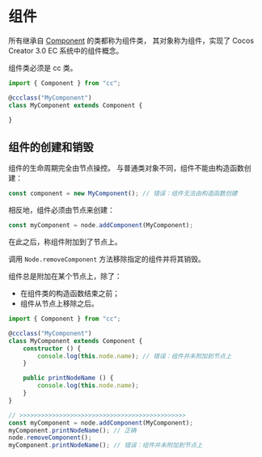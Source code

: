 # 组件

所有继承自 [Component](https://docs.cocos.com/creator3d/api/zh/classes/component.component-1.html) 的类都称为组件类，
其对象称为组件，实现了 Cocos Creator 3.0 EC 系统中的组件概念。

组件类必须是 cc 类。

```ts
import { Component } from "cc";

@ccclass("MyComponent")
class MyComponent extends Component {

}
```

## 组件的创建和销毁

组件的生命周期完全由节点操控。
与普通类对象不同，组件不能由构造函数创建：

```ts
const component = new MyComponent(); // 错误：组件无法由构造函数创建
```

相反地，组件必须由节点来创建：

```ts
const myComponent = node.addComponent(MyComponent);
```

在此之后，称组件附加到了节点上。

调用 `Node.removeComponent` 方法移除指定的组件并将其销毁。

组件总是附加在某个节点上，除了：

- 在组件类的构造函数结束之前；
- 组件从节点上移除之后。

```ts
import { Component } from "cc";

@ccclass("MyComponent")
class MyComponent extends Component {
    constructor () {
        console.log(this.node.name); // 错误：组件并未附加到节点上
    }

    public printNodeName () {
        console.log(this.node.name);
    }
}

// >>>>>>>>>>>>>>>>>>>>>>>>>>>>>>>>>>>>>>>>>>>>>>
const myComponent = node.addComponent(MyComponent);
myComponent.printNodeName(); // 正确
node.removeComponent();
myComponent.printNodeName(); // 错误：组件并未附加到节点上
```

